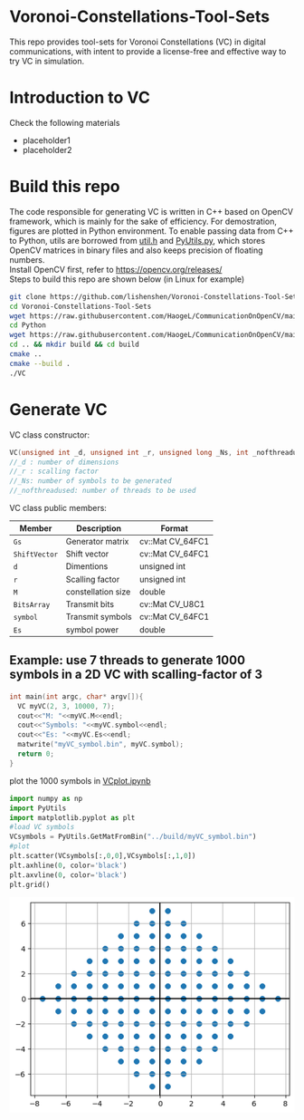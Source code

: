# Voronoi-Constellations-Tool-Sets

This repo provides tool-sets for Voronoi Constellations (VC) in digital communications, with intent to provide a license-free and effective way to try VC in simulation.

# Introduction to VC
Check the following materials
- placeholder1
- placeholder2
# Build this repo
The code responsible for generating VC is written in C++ based on OpenCV framework, which is mainly for the sake of efficiency. For demostration, figures are plotted in Python environment. To enable passing data from C++ to Python, utils are borrowed from [util.h](https://raw.githubusercontent.com/HaogeL/CommunicationOnOpenCV/main/util.h) and [PyUtils.py](https://raw.githubusercontent.com/HaogeL/CommunicationOnOpenCV/main/Python/PyUtils.py), which stores OpenCV matrices in binary files and also keeps precision of floating numbers.\
Install OpenCV first, refer to https://opencv.org/releases/ \
Steps to build this repo are shown below (in Linux for example)
```bash
git clone https://github.com/lishenshen/Voronoi-Constellations-Tool-Sets.git
cd Voronoi-Constellations-Tool-Sets
wget https://raw.githubusercontent.com/HaogeL/CommunicationOnOpenCV/main/util.h
cd Python
wget https://raw.githubusercontent.com/HaogeL/CommunicationOnOpenCV/main/Python/PyUtils.py
cd .. && mkdir build && cd build
cmake ..
cmake --build .
./VC
```
# Generate VC
VC class constructor: 
```cpp
VC(unsigned int _d, unsigned int _r, unsigned long _Ns, int _nofthreadused)
//_d : number of dimensions
//_r : scalling factor
//_Ns: number of symbols to be generated
//_nofthreadused: number of threads to be used
```
VC class public members:

| Member | Description | Format|
| --------- | --------- |---------|
| `Gs` | Generator matrix |cv::Mat CV_64FC1|
| `ShiftVector` | Shift vector |cv::Mat CV_64FC1|
| `d` | Dimentions |unsigned int|
| `r` | Scalling factor |unsigned int|
| `M` | constellation size |double|
| `BitsArray` | Transmit bits |cv::Mat CV_U8C1|
| `symbol` | Transmit symbols |cv::Mat CV_64FC1|
| `Es` | symbol power |double|

## Example: use 7 threads to generate 1000 symbols in a 2D VC with scalling-factor of 3
```cpp
int main(int argc, char* argv[]){
  VC myVC(2, 3, 10000, 7);
  cout<<"M: "<<myVC.M<<endl;
  cout<<"Symbols: "<<myVC.symbol<<endl;
  cout<<"Es: "<<myVC.Es<<endl;
  matwrite("myVC_symbol.bin", myVC.symbol);
  return 0;
}
```
plot the 1000 symbols in [VCplot.ipynb](https://github.com/lishenshen/Voronoi-Constellations-Tool-Sets/blob/main/Python/VCplot.ipynb)
```python
import numpy as np
import PyUtils
import matplotlib.pyplot as plt
#load VC symbols
VCsymbols = PyUtils.GetMatFromBin("../build/myVC_symbol.bin")
#plot
plt.scatter(VCsymbols[:,0,0],VCsymbols[:,1,0])
plt.axhline(0, color='black')
plt.axvline(0, color='black')
plt.grid()
```
![](https://github.com/lishenshen/Voronoi-Constellations-Tool-Sets/blob/main/VSPlotExampleForREADME.png)
